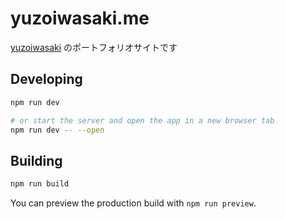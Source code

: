 # yuzoiwasaki.me

[yuzoiwasaki](https://github.com/yuzoiwasaki) のポートフォリオサイトです

## Developing


```bash
npm run dev

# or start the server and open the app in a new browser tab
npm run dev -- --open
```

## Building

```bash
npm run build
```

You can preview the production build with `npm run preview`.
